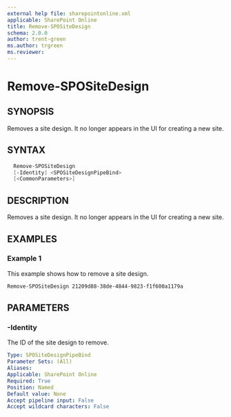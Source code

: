 ```yaml
---
external help file: sharepointonline.xml
applicable: SharePoint Online
title: Remove-SPOSiteDesign
schema: 2.0.0
author: trent-green
ms.author: trgreen
ms.reviewer:
---
```


# Remove-SPOSiteDesign

## SYNOPSIS

Removes a site design. It no longer appears in the UI for creating a new site.

## SYNTAX

```powershell
  Remove-SPOSiteDesign
  [-Identity] <SPOSiteDesignPipeBind>
  [<CommonParameters>]
```

## DESCRIPTION

Removes a site design. It no longer appears in the UI for creating a new site.

## EXAMPLES

### Example 1

This example shows how to remove a site design.

```powershell
Remove-SPOSiteDesign 21209d88-38de-4844-9823-f1f600a1179a
```

## PARAMETERS

### -Identity

The ID of the site design to remove.

```yaml
Type: SPOSiteDesignPipeBind
Parameter Sets: (All)
Aliases:
Applicable: SharePoint Online
Required: True
Position: Named
Default value: None
Accept pipeline input: False
Accept wildcard characters: False  
```
